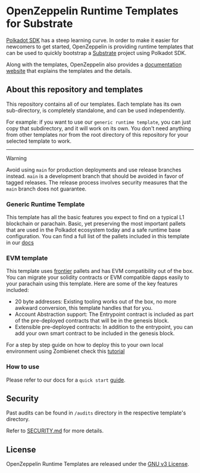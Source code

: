 # OpenZeppelin Runtime Templates for Substrate

[Polkadot SDK](https://github.com/paritytech/polkadot-sdk) has a steep learning curve. In order to make it easier for newcomers to get started, OpenZeppelin is providing runtime templates that can be used to quickly bootstrap a [Substrate](https://github.com/paritytech/polkadot-sdk/tree/master/substrate) project using Polkadot SDK.

Along with the templates, OpenZeppelin also provides a [documentation website](https://docs.openzeppelin.com/substrate-runtimes) that explains the templates and the details.

## About this repository and templates

This repository contains all of our templates. Each template has its own sub-directory, is completely standalone, and can be used independently.

For example: if you want to use our `generic runtime template`, you can just copy that subdirectory, and it will work on its own. You don't need anything from other templates nor from the root directory of this repository for your selected template to work.

---

> [!WARNING]
> Avoid using `main` for production deployments and use release branches instead. `main` is a development branch that should be avoided in favor of tagged releases. The release process involves security measures that the `main` branch does not guarantee.

### Generic Runtime Template

This template has all the basic features you expect to find on a typical L1 blockchain or parachain. Basic, yet preserving the most important pallets that are used in the Polkadot ecosystem today and a safe runtime base configuration.
You can find a full list of the pallets included in this template in our [docs](https://docs.openzeppelin.com/substrate-runtimes/runtimes/generic)

### EVM template

This template uses [frontier](https://github.com/polkadot-evm/frontier) pallets and has EVM compatibility out of the box. You can migrate your solidity contracts or EVM compatible dapps easily to your parachain using this template. Here are some of the key features included:

- 20 byte addresses: Existing tooling works out of the box, no more awkward conversion, this template handles that for you.
- Account Abstraction support: The Entrypoint contract is included as part of the pre-deployed contracts that will be in the genesis block.
- Extensible pre-deployed contracts: In addition to the entrypoint, you can add your own smart contract to be included in the genesis block.

For a step by step guide on how to deploy this to your own local environment using Zombienet check this [tutorial](https://docs.openzeppelin.com/substrate-runtimes/guides/testing_with_zombienet)

### How to use

Please refer to our docs for a `quick start` [guide](https://docs.openzeppelin.com/substrate-runtimes/guides/quick_start).

## Security

Past audits can be found in `/audits` directory in the respective template's directory.

Refer to [SECURITY.md](SECURITY.md) for more details.

## License

OpenZeppelin Runtime Templates are released under the [GNU v3 License](LICENSE).
